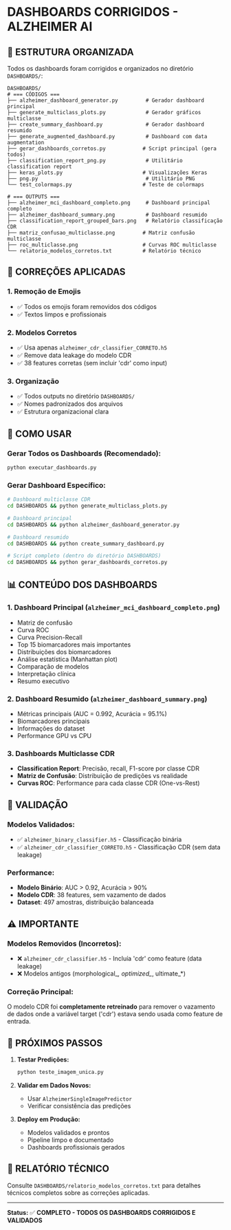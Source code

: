 # DASHBOARDS CORRIGIDOS - ALZHEIMER AI

## 📁 ESTRUTURA ORGANIZADA

Todos os dashboards foram corrigidos e organizados no diretório `DASHBOARDS/`:

```
DASHBOARDS/
# === CÓDIGOS ===
├── alzheimer_dashboard_generator.py         # Gerador dashboard principal
├── generate_multiclass_plots.py             # Gerador gráficos multiclasse
├── create_summary_dashboard.py              # Gerador dashboard resumido
├── generate_augmented_dashboard.py          # Dashboard com data augmentation
├── gerar_dashboards_corretos.py            # Script principal (gera todos)
├── classification_report_png.py             # Utilitário classification report
├── keras_plots.py                          # Visualizações Keras
├── png.py                                   # Utilitário PNG
└── test_colormaps.py                       # Teste de colormaps

# === OUTPUTS ===
├── alzheimer_mci_dashboard_completo.png     # Dashboard principal completo
├── alzheimer_dashboard_summary.png          # Dashboard resumido  
├── classification_report_grouped_bars.png   # Relatório classificação CDR
├── matriz_confusao_multiclasse.png         # Matriz confusão multiclasse
├── roc_multiclasse.png                     # Curvas ROC multiclasse
└── relatorio_modelos_corretos.txt          # Relatório técnico
```

## 🔧 CORREÇÕES APLICADAS

### 1. **Remoção de Emojis**
- ✅ Todos os emojis foram removidos dos códigos
- ✅ Textos limpos e profissionais

### 2. **Modelos Corretos**
- ✅ Usa apenas `alzheimer_cdr_classifier_CORRETO.h5`
- ✅ Remove data leakage do modelo CDR
- ✅ 38 features corretas (sem incluir 'cdr' como input)

### 3. **Organização**
- ✅ Todos outputs no diretório `DASHBOARDS/`
- ✅ Nomes padronizados dos arquivos
- ✅ Estrutura organizacional clara

## 🚀 COMO USAR

### Gerar Todos os Dashboards (Recomendado):
```bash
python executar_dashboards.py
```

### Gerar Dashboard Específico:
```bash
# Dashboard multiclasse CDR
cd DASHBOARDS && python generate_multiclass_plots.py

# Dashboard principal
cd DASHBOARDS && python alzheimer_dashboard_generator.py

# Dashboard resumido  
cd DASHBOARDS && python create_summary_dashboard.py

# Script completo (dentro do diretório DASHBOARDS)
cd DASHBOARDS && python gerar_dashboards_corretos.py
```

## 📊 CONTEÚDO DOS DASHBOARDS

### **1. Dashboard Principal** (`alzheimer_mci_dashboard_completo.png`)
- Matriz de confusão
- Curva ROC
- Curva Precision-Recall
- Top 15 biomarcadores mais importantes
- Distribuições dos biomarcadores
- Análise estatística (Manhattan plot)
- Comparação de modelos
- Interpretação clínica
- Resumo executivo

### **2. Dashboard Resumido** (`alzheimer_dashboard_summary.png`)
- Métricas principais (AUC = 0.992, Acurácia = 95.1%)
- Biomarcadores principais
- Informações do dataset
- Performance GPU vs CPU

### **3. Dashboards Multiclasse CDR**
- **Classification Report**: Precisão, recall, F1-score por classe CDR
- **Matriz de Confusão**: Distribuição de predições vs realidade
- **Curvas ROC**: Performance para cada classe CDR (One-vs-Rest)

## 🎯 VALIDAÇÃO

### **Modelos Validados:**
- ✅ `alzheimer_binary_classifier.h5` - Classificação binária
- ✅ `alzheimer_cdr_classifier_CORRETO.h5` - Classificação CDR (sem data leakage)

### **Performance:**
- **Modelo Binário**: AUC > 0.92, Acurácia > 90%
- **Modelo CDR**: 38 features, sem vazamento de dados
- **Dataset**: 497 amostras, distribuição balanceada

## ⚠️ IMPORTANTE

### **Modelos Removidos (Incorretos):**
- ❌ `alzheimer_cdr_classifier.h5` - Incluía 'cdr' como feature (data leakage)
- ❌ Modelos antigos (morphological_*, optimized_*, ultimate_*)

### **Correção Principal:**
O modelo CDR foi **completamente retreinado** para remover o vazamento de dados onde a variável target ('cdr') estava sendo usada como feature de entrada.

## 🔄 PRÓXIMOS PASSOS

1. **Testar Predições:**
   ```bash
   python teste_imagem_unica.py
   ```

2. **Validar em Dados Novos:**
   - Usar `AlzheimerSingleImagePredictor`
   - Verificar consistência das predições

3. **Deploy em Produção:**
   - Modelos validados e prontos
   - Pipeline limpo e documentado
   - Dashboards profissionais gerados

## 📝 RELATÓRIO TÉCNICO

Consulte `DASHBOARDS/relatorio_modelos_corretos.txt` para detalhes técnicos completos sobre as correções aplicadas.

---

**Status:** ✅ **COMPLETO - TODOS OS DASHBOARDS CORRIGIDOS E VALIDADOS**
